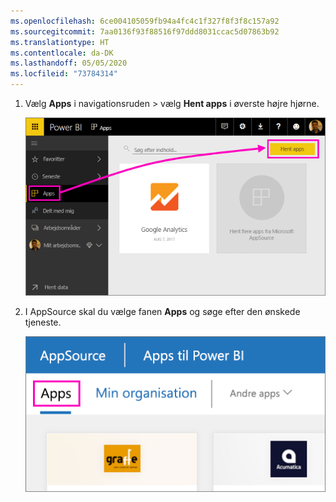 ```yaml
---
ms.openlocfilehash: 6ce004105059fb94a4fc4c1f327f8f3f8c157a92
ms.sourcegitcommit: 7aa0136f93f88516f97ddd8031ccac5d07863b92
ms.translationtype: HT
ms.contentlocale: da-DK
ms.lasthandoff: 05/05/2020
ms.locfileid: "73784314"
---
```

1. Vælg **Apps** i navigationsruden > vælg **Hent apps** i øverste højre hjørne.
   
     ![Hent apps-ikon](./media/powerbi-service-apps-get-more-apps/power-bi-service-apps-get-apps-1-app-line.png)
2. I AppSource skal du vælge fanen **Apps** og søge efter den ønskede tjeneste.
   
    ![Fanen Apps i AppSource](./media/powerbi-service-apps-get-more-apps/power-bi-appsource-apps.png)

